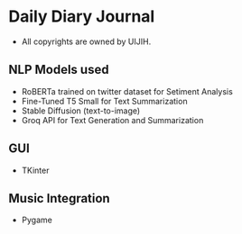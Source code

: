 # Daily Diary Journal
- All copyrights are owned by UIJIH.

## NLP Models used
   - RoBERTa trained on twitter dataset for Setiment Analysis
   - Fine-Tuned T5 Small for Text Summarization
   - Stable Diffusion (text-to-image)
   - Groq API for Text Generation and Summarization

## GUI
   - TKinter

## Music Integration
   - Pygame

